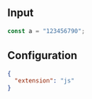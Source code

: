 
## Input
```javascript input
const a = "123456790";
```

## Configuration
```json configuration
{
  "extension": "js"
}
```
